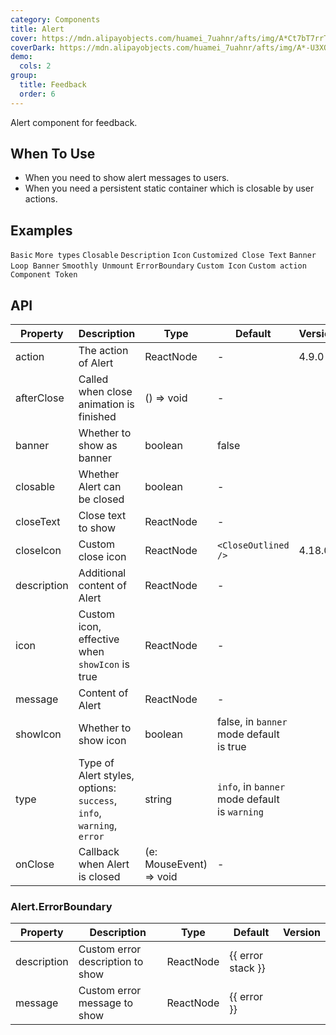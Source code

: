 ```yaml
---
category: Components
title: Alert
cover: https://mdn.alipayobjects.com/huamei_7uahnr/afts/img/A*Ct7bT7rrTTAAAAAAAAAAAAAADrJ8AQ/original
coverDark: https://mdn.alipayobjects.com/huamei_7uahnr/afts/img/A*-U3XQqYN7VsAAAAAAAAAAAAADrJ8AQ/original
demo:
  cols: 2
group:
  title: Feedback
  order: 6
---
```


Alert component for feedback.

## When To Use

- When you need to show alert messages to users.
- When you need a persistent static container which is closable by user actions.

## Examples

<!-- prettier-ignore -->
<code src="./demo/basic.tsx">Basic</code>
<code src="./demo/style.tsx">More types</code>
<code src="./demo/closable.tsx">Closable</code>
<code src="./demo/description.tsx">Description</code>
<code src="./demo/icon.tsx">Icon</code>
<code src="./demo/close-text.tsx">Customized Close Text</code>
<code src="./demo/banner.tsx" iframe="250">Banner</code>
<code src="./demo/loop-banner.tsx">Loop Banner</code>
<code src="./demo/smooth-closed.tsx">Smoothly Unmount</code>
<code src="./demo/error-boundary.tsx">ErrorBoundary</code>
<code src="./demo/custom-icon.tsx" debug>Custom Icon</code>
<code src="./demo/action.tsx">Custom action</code>
<code src="./demo/component-token.tsx" debug>Component Token</code>

## API

| Property | Description | Type | Default | Version |
| --- | --- | --- | --- | --- |
| action | The action of Alert | ReactNode | - | 4.9.0 |
| afterClose | Called when close animation is finished | () => void | - |  |
| banner | Whether to show as banner | boolean | false |  |
| closable | Whether Alert can be closed | boolean | - |  |
| closeText | Close text to show | ReactNode | - |  |
| closeIcon | Custom close icon | ReactNode | `<CloseOutlined />` | 4.18.0 |
| description | Additional content of Alert | ReactNode | - |  |
| icon | Custom icon, effective when `showIcon` is true | ReactNode | - |  |
| message | Content of Alert | ReactNode | - |  |
| showIcon | Whether to show icon | boolean | false, in `banner` mode default is true |  |
| type | Type of Alert styles, options: `success`, `info`, `warning`, `error` | string | `info`, in `banner` mode default is `warning` |  |
| onClose | Callback when Alert is closed | (e: MouseEvent) => void | - |  |

### Alert.ErrorBoundary

| Property    | Description                      | Type      | Default           | Version |
| ----------- | -------------------------------- | --------- | ----------------- | ------- |
| description | Custom error description to show | ReactNode | {{ error stack }} |         |
| message     | Custom error message to show     | ReactNode | {{ error }}       |         |
